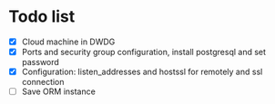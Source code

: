 #  Todo list
  - [X] Cloud machine in DWDG
  - [X] Ports and security group configuration, install postgresql and  set password
  - [X] Configuration: listen_addresses and hostssl for remotely and ssl connection
  - [ ]  Save ORM instance
